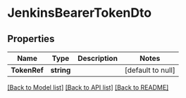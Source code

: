 # JenkinsBearerTokenDto

## Properties
Name | Type | Description | Notes
------------ | ------------- | ------------- | -------------
**TokenRef** | **string** |  | [default to null]

[[Back to Model list]](../README.md#documentation-for-models) [[Back to API list]](../README.md#documentation-for-api-endpoints) [[Back to README]](../README.md)

